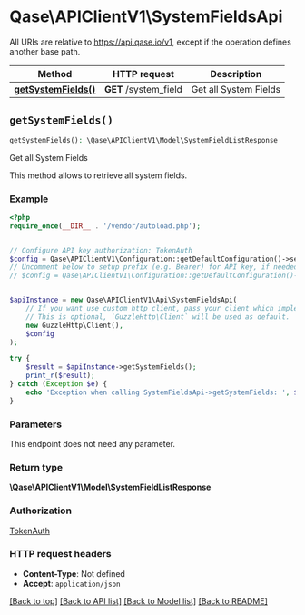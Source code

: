 # Qase\APIClientV1\SystemFieldsApi

All URIs are relative to https://api.qase.io/v1, except if the operation defines another base path.

| Method | HTTP request | Description |
| ------------- | ------------- | ------------- |
| [**getSystemFields()**](SystemFieldsApi.md#getSystemFields) | **GET** /system_field | Get all System Fields |


## `getSystemFields()`

```php
getSystemFields(): \Qase\APIClientV1\Model\SystemFieldListResponse
```

Get all System Fields

This method allows to retrieve all system fields.

### Example

```php
<?php
require_once(__DIR__ . '/vendor/autoload.php');


// Configure API key authorization: TokenAuth
$config = Qase\APIClientV1\Configuration::getDefaultConfiguration()->setApiKey('Token', 'YOUR_API_KEY');
// Uncomment below to setup prefix (e.g. Bearer) for API key, if needed
// $config = Qase\APIClientV1\Configuration::getDefaultConfiguration()->setApiKeyPrefix('Token', 'Bearer');


$apiInstance = new Qase\APIClientV1\Api\SystemFieldsApi(
    // If you want use custom http client, pass your client which implements `GuzzleHttp\ClientInterface`.
    // This is optional, `GuzzleHttp\Client` will be used as default.
    new GuzzleHttp\Client(),
    $config
);

try {
    $result = $apiInstance->getSystemFields();
    print_r($result);
} catch (Exception $e) {
    echo 'Exception when calling SystemFieldsApi->getSystemFields: ', $e->getMessage(), PHP_EOL;
}
```

### Parameters

This endpoint does not need any parameter.

### Return type

[**\Qase\APIClientV1\Model\SystemFieldListResponse**](../Model/SystemFieldListResponse.md)

### Authorization

[TokenAuth](../../README.md#TokenAuth)

### HTTP request headers

- **Content-Type**: Not defined
- **Accept**: `application/json`

[[Back to top]](#) [[Back to API list]](../../README.md#endpoints)
[[Back to Model list]](../../README.md#models)
[[Back to README]](../../README.md)
